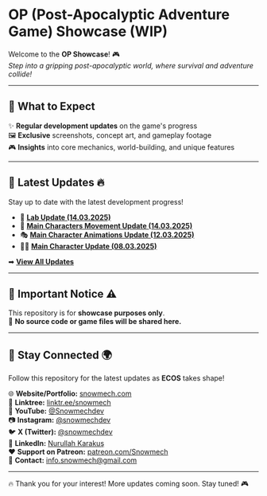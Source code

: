 # OP (Post-Apocalyptic Adventure Game) Showcase (WIP)

Welcome to the **OP Showcase**! 🎮  
*Step into a gripping post-apocalyptic world, where survival and adventure collide!*

---

## 🚀 What to Expect  
✨ **Regular development updates** on the game's progress  
🖼 **Exclusive** screenshots, concept art, and gameplay footage  
🎮 **Insights** into core mechanics, world-building, and unique features  

---

## 📢 Latest Updates 🔥  

Stay up to date with the latest development progress!  

- 🧪 **[Lab Update (14.03.2025)](Updates/Building/Lab/Lab.md)**  
- 🚶 **[Main Characters Movement Update (14.03.2025)](Updates/Functions/MainCharacters.md)**  
- 🎭 **[Main Character Animations Update (12.03.2025)](Updates/Animations/MainCharactersAnimations.md)**  
- 🧑‍🎨 **[Main Character Update (08.03.2025)](Updates/Characters/MainCharacter.md)**  

➡ **[View All Updates](Updates/Update.md)**  

---

## 📌 Important Notice ⚠️  
This repository is for **showcase purposes only**.  
🚫 **No source code or game files will be shared here.**  

---

## 🔔 Stay Connected 🌍
Follow this repository for the latest updates as **ECOS** takes shape!

🌐 **Website/Portfolio:** [snowmech.com](https://snowmech.com/)  
📌 **Linktree:** [linktr.ee/snowmech](https://linktr.ee/snowmech)  
🎥 **YouTube:** [@Snowmechdev](https://www.youtube.com/@Snowmechdev)  
📷 **Instagram:** [@snowmechdev](https://www.instagram.com/snowmechdev/)  
🐦 **X (Twitter):** [@snowmechdev](https://twitter.com/snowmechdev)  
💼 **LinkedIn:** [Nurullah Karakuş](https://www.linkedin.com/in/nurullahkarakus/)  
❤️ **Support on Patreon:** [patreon.com/Snowmech](https://patreon.com/Snowmech)  
📧 **Contact:** info.snowmech@gmail.com

---

🔥 Thank you for your interest! More updates coming soon. Stay tuned! 🎮  
